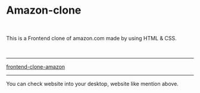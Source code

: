 # Amazon-clone
<br>
<p>This is a Frontend clone of amazon.com made by using HTML & CSS.</p>
<br>
<hr>
<a href="https://frontend-amazon.netlify.app/">frontend-clone-amazon</a>
<hr>
<p>You can check website into your desktop, website like mention above.</p>